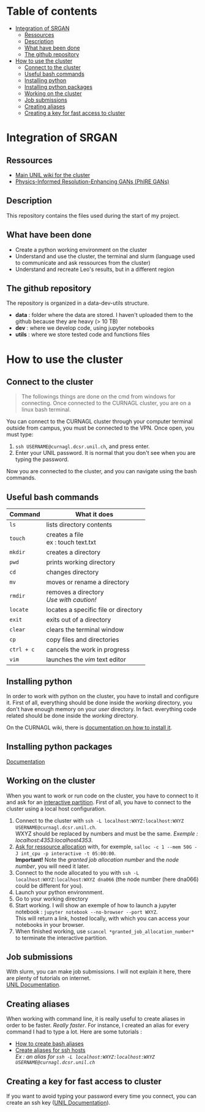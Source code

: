 # Table of contents
- [Integration of SRGAN](#integration-of-srgan)
  * [Ressources](#ressources)
  * [Description](#description)
  * [What have been done](#what-have-been-done)
  * [The github repository](#the-github-repository)
- [How to use the cluster](#how-to-use-the-cluster)
  * [Connect to the cluster](#connect-to-the-cluster)
  * [Useful bash commands](#useful-bash-commands)
  * [Installing python](#installing-python)
  * [Installing python packages](#installing-python-packages)
  * [Working on the cluster](#working-on-the-cluster)
  * [Job submissions](#job-submissions)
  * [Creating aliases](#creating-aliases)
  * [Creating a key for fast access to cluster](#creating-a-key-for-fast-access-to-cluster)
# Integration of SRGAN
## Ressources
- [Main UNIL wiki for the cluster](https://wiki.unil.ch/ci/books/service-de-calcul-haute-performance-%28hpc%29)
- [Physics-Informed Resolution-Enhancing GANs (PhIRE GANs)](https://github.com/NREL/PhIRE)
## Description
This repository contains the files used during the start of my project.
## What have been done
- Create a python working environment on the cluster
- Understand and use the cluster, the terminal and slurm (language used to communicate and ask ressources from the cluster)
- Understand and recreate Leo's results, but in a different region
## The github repository
The repository is organized in a data-dev-utils structure.
- **data** : folder where the data are stored. I haven't uploaded them to the github because they are heavy (> 10 TB)
- **dev** : where we develop code, using jupyter notebooks
- **utils** : where we store tested code and functions files
# How to use the cluster
## Connect to the cluster
> The followings things are done on the cmd from windows for connecting. Once connected to the CURNAGL cluster, you are on a linux bash terminal.

You can connect to the CURNAGL cluster through your computer terminal outside from campus, you must be connected to the VPN. Once open, you must type: <br>
1. `ssh USERNAME@curnagl.dcsr.unil.ch`, and press enter.
2. Enter your UNIL password. It is normal that you don't see when you are typing the password.

Now you are connected to the cluster, and you can navigate using the bash commands.
## Useful bash commands
| Command  | What it does                               |
|----------|--------------------------------------------|
| `ls`       | lists directory contents                   |
| `touch`    | creates a file<br>ex : touch text.txt      |
| `mkdir`    | creates a directory                        |
| `pwd`      | prints working directory                   |
| `cd`       | changes directory                          |
| `mv`       | moves or rename a directory                |
| `rmdir`    | removes a directory<br>*Use with caution!* |
| `locate`   | locates a specific file or directory       |
| `exit`     | exits out of a directory                   |
| `clear`    | clears the terminal window                 |
| `cp`       | copy files and directories                 |
| `ctrl + c` | cancels the work in progress               |
| `vim`      | launches the *vim* text editor             |
## Installing python
In order to work with python on the cluster, you have to install and configure it. First of all, everything should be done inside the *working* directory, you don't have enough memory on your *user* directory.
In fact. everything code related should be done inside the *working* directory.

On the CURNAGL wiki, there is [documentation on how to install it](https://wiki.unil.ch/ci/books/service-de-calcul-haute-performance-%28hpc%29/page/using-conda-and-anaconda).
## Installing python packages
[Documentation](https://wiki.unil.ch/ci/link/569#bkmrk-installing-packages)
## Working on the cluster
When you want to work or run code on the cluster, you have to connect to it and ask for an [interactive partition](https://wiki.unil.ch/ci/link/733#bkmrk-partitions%C2%A0).
First of all, you have to connect to the cluster using a local host configuration.
1. Connect to the cluster with `ssh -L localhost:WXYZ:localhost:WXYZ USERNAME@curnagl.dcsr.unil.ch`.<br>
WXYZ should be replaced by numbers and must be the same. *Exemple : localhost:4353:localhost4353*.
2. [Ask for ressource allocation](https://wiki.unil.ch/ci/link/733#bkmrk-partitions%C2%A0) with, for exemple, `salloc -c 1 --mem 50G -J int_cpu -p interactive -t 05:00:00`.<br>**Important!** Note the *granted job allocation number* and the *node number*, you will need it later.
4. Connect to the node allocated to you with `ssh -L localhost:WXYZ:localhost:WXYZ dna066` (the node number (here dna066) could be different for you).
5. Launch your python environnment.
6. Go to your working directory
7. Start working. I will show an exemple of how to launch a jupyter notebook : `jupyter notebook --no-browser --port WXYZ`.<br>
This will return a link, hosted locally, with which you can access your notebooks in your browser.
7. When finished working, use `scancel *granted_job_allocation_number*` to terminate the interactive partition.
## Job submissions
With slurm, you can make job submissions. I will not explain it here, there are plenty of tutorials on internet.<br>
[UNIL Documentation](https://wiki.unil.ch/ci/link/569#bkmrk-running-slurm-jobs-w).
## Creating aliases
When working with command line, it is really useful to create aliases in order to be faster. *Really faster*. For instance, I created an alias for every command I had to type a lot.
Here are some tutorials :
- [How to create bash aliases](https://linuxize.com/post/how-to-create-bash-aliases/)
- [Create aliases for ssh hosts](https://www.howtogeek.com/75007/stupid-geek-tricks-use-your-ssh-config-file-to-create-aliases-for-hosts/)
<br>*Ex : an alias for `ssh -L localhost:WXYZ:localhost:WXYZ USERNAME@curnagl.dcsr.unil.ch`*
## Creating a key for fast access to cluster
If you want to avoid typing your password every time you connect, you can create an ssh key ([UNIL Documentation](https://wiki.unil.ch/ci/link/1086#bkmrk-connection-with-a-ke)).
